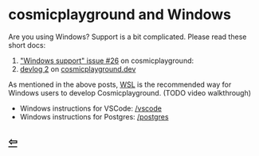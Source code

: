 # cosmicplayground and Windows

Are you using Windows? Support is a bit complicated. Please read these short docs:

1. ["Windows support" issue #26](https://github.com/cosmicplayground/cosmicplayground/issues/26) on cosmicplayground: 
1. [devlog 2](https://www.cosmicplayground.dev/devlog/2) on [cosmicplayground.dev](https://www.cosmicplayground.dev)

As mentioned in the above posts,
<a href="https://wikipedia.org/wiki/Windows_Subsystem_for_Linux">WSL</a> is the recommended way for Windows users to develop Cosmicplayground.
(TODO video walkthrough)

- Windows instructions for VSCode: [/vscode](/vscode)
- Windows instructions for Postgres: [/postgres](/postgres)

## [⇦](https://github.com/cosmicplayground/community)
